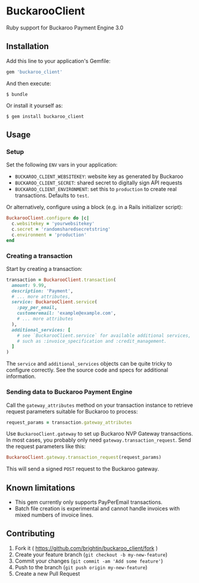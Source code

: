 # BuckarooClient

Ruby support for Buckaroo Payment Engine 3.0


## Installation

Add this line to your application's Gemfile:

```ruby
gem 'buckaroo_client'
```

And then execute:

    $ bundle

Or install it yourself as:

    $ gem install buckaroo_client


## Usage

### Setup

Set the following `ENV` vars in your application:

  * `BUCKAROO_CLIENT_WEBSITEKEY`: website key as generated by Buckaroo
  * `BUCKAROO_CLIENT_SECRET`: shared secret to digitally sign API requests
  * `BUCKAROO_CLIENT_ENVIRONMENT`: set this to `production` to create real
    transactions. Defaults to `test`.

Or alternatively, configure using a block (e.g. in a Rails initializer script):

```ruby
BuckarooClient.configure do |c|
  c.websitekey = 'yourwebsitekey'
  c.secret = 'randomsharedsecretstring'
  c.environment = 'production'
end
```

### Creating a transaction

Start by creating a transaction:

```ruby
transaction = BuckarooClient.transaction(
  amount: 9.99,
  description: 'Payment',
  # ... more attributes,
  service: BuckarooClient.service(
    :pay_per_email,
    customeremail: 'example@example.com',
    # ... more attributes
  ),
  additional_services: [
    # see `BuckarooClient.service` for available additional services,
    # such as :invoice_specification and :credit_management.
  ]
)
```

The `service` and `additional_services` objects can be quite tricky to configure
correctly. See the source code and specs for additional information.

### Sending data to Buckaroo Payment Engine

Call the `gateway_attributes` method on your transaction instance to retrieve
request parameters suitable for Buckaroo to process:

```ruby
request_params = transaction.gateway_attributes
```

Use `BuckarooClient.gateway` to set up Buckaroo NVP Gateway transactions. In
most cases, you probably only need `gateway.transaction_request`. Send the
request parameters like this:

```ruby
BuckarooClient.gateway.transaction_request(request_params)
```

This will send a signed `POST` request to the Buckaroo gateway.

## Known limitations

  * This gem currently only supports PayPerEmail transactions.
  * Batch file creation is experimental and cannot handle invoices with
    mixed numbers of invoice lines.


## Contributing

1. Fork it ( https://github.com/brightin/buckaroo_client/fork )
2. Create your feature branch (`git checkout -b my-new-feature`)
3. Commit your changes (`git commit -am 'Add some feature'`)
4. Push to the branch (`git push origin my-new-feature`)
5. Create a new Pull Request
